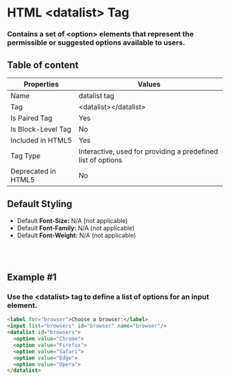 # HTML &lt;datalist&gt; Tag

### Contains a set of &lt;option&gt; elements that represent the permissible or suggested options available to users.



## Table of content


| Properties            | Values                                                               |
|---------------------|----------------------------------------------------------------------|
| Name                | datalist tag                                                |
| Tag                 | &lt;datalist&gt;&lt;/datalist&gt;                                            |
| Is Paired Tag       | Yes                                                  |
| Is Block-Level Tag  | No                                |
| Included in HTML5   | Yes     |
| Tag Type            | Interactive, used for providing a predefined list of options     |
| Deprecated in HTML5 | No     |


## Default Styling


-	Default **Font-Size:** N/A (not applicable)
-	Default **Font-Family:** N/A (not applicable)
-	Default **Font-Weight:** N/A (not applicable)


<br>
<br>

## Example #1
### Use the &lt;datalist&gt; tag to define a list of options for an input element.
```html
<label for="browser">Choose a browser:</label>
<input list="browsers" id="browser" name="browser"/>
<datalist id="browsers">
  <option value="Chrome">
  <option value="Firefox">
  <option value="Safari">
  <option value="Edge">
  <option value="Opera">
</datalist>
``` 
<br>
<br>


